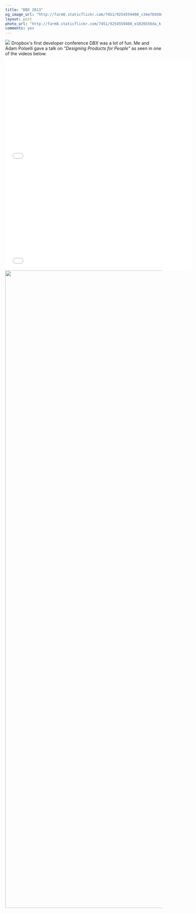 ```yaml
---
title: "DBX 2013"
og_image_url: "http://farm8.staticflickr.com/7451/9254559408_c34e7b9304_z.jpg"
layout: post
photo_url: "http://farm8.staticflickr.com/7451/9254559408_e1026556da_k.jpg"
comments: yes
---
```


![](http://farm8.staticflickr.com/7451/9254559408_e1026556da_k.jpg)
Dropbox's first developer conference *DBX* was a lot of fun. Me and Adam Polselli gave a talk on *"Designing Products for People"* as seen in one of the videos below.

<iframe src="//player.vimeo.com/video/70089044" width="600" height="337" frameborder="0" webkitallowfullscreen mozallowfullscreen allowfullscreen></iframe>

<iframe src="//player.vimeo.com/video/70663871" width="600" height="337" frameborder="0" webkitallowfullscreen mozallowfullscreen allowfullscreen></iframe>

<img src="http://farm4.staticflickr.com/3745/9254556280_10cbcba539_k.jpg" width="2048">
